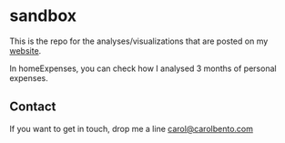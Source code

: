 sandbox
=======

This is the repo for the analyses/visualizations that are posted on my [website][website].

In homeExpenses, you can check how I analysed 3 months of personal expenses.

Contact
-------

If you want to get in touch, drop me a line <carol@carolbento.com>


[website]:http://carolbento.com
